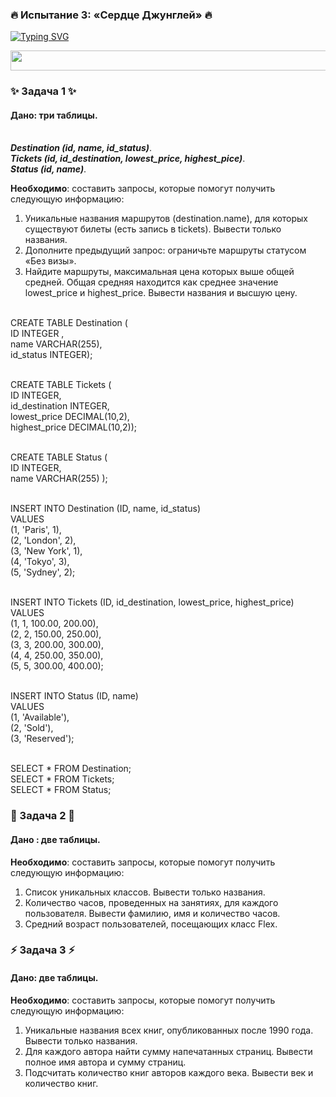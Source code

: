 ### 🔥 Испытание 3: «Сердце Джунглей» 🔥

[![Typing SVG](https://readme-typing-svg.herokuapp.com?color=%2336BCF7&lines=Мой+любимый+SQL)](https://git.io/typing-svg)

<img src="https://pa1.narvii.com/7446/9f8a6f798ba73c14efc81d374004d266739c4909r1-400-50_hq.gif" height="32" width="1000"> 

### ✨ Задача 1 ✨
#### Дано: три таблицы.

<br>***Destination (id, name, id_status)***.
<br>***Tickets (id, id_destination, lowest_price, highest_pice)***.
<br>***Status (id, name)***.</br>

**Необходимо**: составить запросы, которые помогут получить следующую информацию:

1. Уникальные названия маршрутов (destination.name), для которых существуют билеты (есть запись в tickets). Вывести только названия.
2. Дополните предыдущий запрос: ограничьте маршруты статусом «Без визы».
3. Найдите маршруты, максимальная цена которых выше общей средней. Общая средняя находится как среднее значение lowest_price и highest_price. Вывести названия и высшую цену.

<br>CREATE TABLE Destination ( 
<br>ID INTEGER , 
<br>name VARCHAR(255), 
<br>id_status INTEGER);</br>

<br>CREATE TABLE Tickets (
<br>ID INTEGER, 
<br>id_destination INTEGER, 
<br>lowest_price DECIMAL(10,2), 
<br>highest_price DECIMAL(10,2));</br>

<br>CREATE TABLE Status ( 
<br>ID INTEGER, 
<br>name VARCHAR(255) );</br>

<br>INSERT INTO Destination (ID, name, id_status) 
<br>VALUES 
<br>(1, 'Paris', 1), 
<br>(2, 'London', 2), 
<br>(3, 'New York', 1), 
<br>(4, 'Tokyo', 3), 
<br>(5, 'Sydney', 2);</br>

<br>INSERT INTO Tickets (ID, id_destination, lowest_price, highest_price) 
<br>VALUES 
<br>(1, 1, 100.00, 200.00), 
<br>(2, 2, 150.00, 250.00), 
<br>(3, 3, 200.00, 300.00), 
<br>(4, 4, 250.00, 350.00), 
<br>(5, 5, 300.00, 400.00);</br>

<br>INSERT INTO Status (ID, name) 
<br>VALUES 
<br>(1, 'Available'), 
<br>(2, 'Sold'), 
<br>(3, 'Reserved');</br>

<br>SELECT * FROM Destination;
<br>SELECT * FROM Tickets;
<br>SELECT * FROM Status;</br>

### 🚩 Задача 2 🚩
#### Дано : две таблицы.

**Необходимо**: составить запросы, которые помогут получить следующую информацию:

1. Список уникальных классов. Вывести только названия.
2. Количество часов, проведенных на занятиях, для каждого пользователя. Вывести фамилию, имя и количество часов.
3. Средний возраст пользователей, посещающих класс Flex.

###  ⚡ Задача 3 ⚡
#### Дано: две таблицы. 

**Необходимо**: составить запросы, которые помогут получить следующую информацию:

1. Уникальные названия всех книг, опубликованных после 1990 года. Вывести только названия.
2. Для каждого автора найти сумму напечатанных страниц. Вывести полное имя автора и сумму страниц.
3. Подсчитать количество книг авторов каждого века. Вывести век и количество книг.
